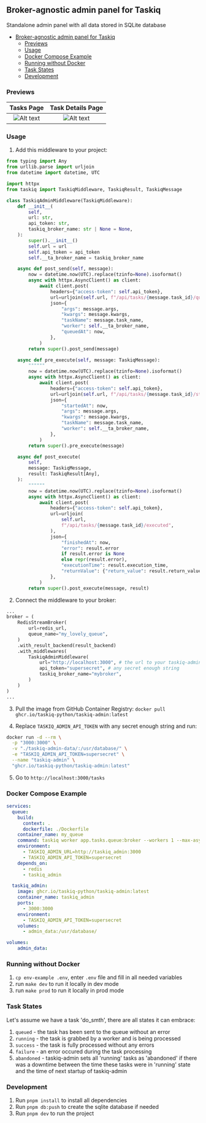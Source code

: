 ## Broker-agnostic admin panel for Taskiq

Standalone admin panel with all data stored in SQLite database


- [Broker-agnostic admin panel for Taskiq](#broker-agnostic-admin-panel-for-taskiq)
  - [Previews](#previews)
  - [Usage](#usage)
  - [Docker Compose Example](#docker-compose-example)
  - [Running without Docker](#running-without-docker)
  - [Task States](#task-states)
  - [Development](#development)

### Previews
Tasks Page | Task Details Page
:-------------------------:|:-------------------------:
![Alt text](./docs/images/preview1.png) | ![Alt text](./docs/images/preview2.png)

### Usage

1) Add this middleware to your project:

```python
from typing import Any
from urllib.parse import urljoin
from datetime import datetime, UTC

import httpx
from taskiq import TaskiqMiddleware, TaskiqResult, TaskiqMessage

class TaskiqAdminMiddleware(TaskiqMiddleware):
    def __init__(
        self,
        url: str,
        api_token: str,
        taskiq_broker_name: str | None = None,
    ):
        super().__init__()
        self.url = url
        self.api_token = api_token
        self.__ta_broker_name = taskiq_broker_name

    async def post_send(self, message):
        now = datetime.now(UTC).replace(tzinfo=None).isoformat()
        async with httpx.AsyncClient() as client:
            await client.post(
                headers={"access-token": self.api_token},
                url=urljoin(self.url, f"/api/tasks/{message.task_id}/queued"),
                json={
                    "args": message.args,
                    "kwargs": message.kwargs,
                    "taskName": message.task_name,
                    "worker": self.__ta_broker_name,
                    "queuedAt": now,
                },
            )
        return super().post_send(message)

    async def pre_execute(self, message: TaskiqMessage):
        """"""
        now = datetime.now(UTC).replace(tzinfo=None).isoformat()
        async with httpx.AsyncClient() as client:
            await client.post(
                headers={"access-token": self.api_token},
                url=urljoin(self.url, f"/api/tasks/{message.task_id}/started"),
                json={
                    "startedAt": now,
                    "args": message.args,
                    "kwargs": message.kwargs,
                    "taskName": message.task_name,
                    "worker": self.__ta_broker_name,
                },
            )
        return super().pre_execute(message)

    async def post_execute(
        self,
        message: TaskiqMessage,
        result: TaskiqResult[Any],
    ):
        """"""
        now = datetime.now(UTC).replace(tzinfo=None).isoformat()
        async with httpx.AsyncClient() as client:
            await client.post(
                headers={"access-token": self.api_token},
                url=urljoin(
                    self.url,
                    f"/api/tasks/{message.task_id}/executed",
                ),
                json={
                    "finishedAt": now,
                    "error": result.error
                    if result.error is None
                    else repr(result.error),
                    "executionTime": result.execution_time,
                    "returnValue": {"return_value": result.return_value},
                },
            )
        return super().post_execute(message, result)
```

2) Connect the middleware to your broker:
  
```python
...
broker = (
    RedisStreamBroker(
        url=redis_url,
        queue_name="my_lovely_queue",
    )
    .with_result_backend(result_backend)
    .with_middlewares(
        TaskiqAdminMiddleware(
            url="http://localhost:3000", # the url to your taskiq-admin instance
            api_token="supersecret", # any secret enough string
            taskiq_broker_name="mybroker",
        )
    )
)
...
```

3) Pull the image from GitHub Container Registry: `docker pull ghcr.io/taskiq-python/taskiq-admin:latest`

4) Replace `TASKIQ_ADMIN_API_TOKEN` with any secret enough string and run:
```bash
docker run -d --rm \
  -p "3000:3000" \
  -v "./taskiq-admin-data/:/usr/database/" \
  -e "TASKIQ_ADMIN_API_TOKEN=supersecret" \
  --name "taskiq-admin" \
  "ghcr.io/taskiq-python/taskiq-admin:latest"
```

5) Go to `http://localhost:3000/tasks`

### Docker Compose Example

```yaml
services:
  queue:
    build:
      context: .
      dockerfile: ./Dockerfile
    container_name: my_queue
    command: taskiq worker app.tasks.queue:broker --workers 1 --max-async-tasks 20
    environment:
      - TASKIQ_ADMIN_URL=http://taskiq_admin:3000
      - TASKIQ_ADMIN_API_TOKEN=supersecret
    depends_on:
      - redis
      - taskiq_admin

  taskiq_admin:
    image: ghcr.io/taskiq-python/taskiq-admin:latest
    container_name: taskiq_admin
    ports:
      - 3000:3000
    environment:
      - TASKIQ_ADMIN_API_TOKEN=supersecret
    volumes:
      - admin_data:/usr/database/

volumes:
    admin_data:
```

### Running without Docker
1) `cp env-example .env`, enter `.env` file and fill in all needed variables
2) run `make dev` to run it locally in dev mode
3) run `make prod` to run it locally in prod mode

### Task States
Let's assume we have a task 'do_smth', there are all states it can embrace:
1) `queued` - the task has been sent to the queue without an error
2) `running` - the task is grabbed by a worker and is being processed
3) `success` - the task is fully processed without any errors
4) `failure` - an error occured during the task processing
5) `abandoned` - taskiq-admin sets all 'running' tasks as 'abandoned' if there was a downtime between the time these tasks were in 'running' state and the time of next startup of taskiq-admin

### Development
1) Run `pnpm install` to install all dependencies
2) Run `pnpm db:push` to create the sqlite database if needed
3) Run `pnpm dev` to run the project
